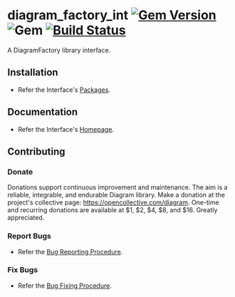 # diagram_factory_int [![Gem Version](https://badge.fury.io/rb/diagram_factory_int.svg)](https://badge.fury.io/rb/diagram_factory_int) ![Gem](https://img.shields.io/gem/dt/diagram_factory_int) [![Build Status](https://travis-ci.com/Diligent-Software-LLC/diagram_factory_int.svg?branch=master)](https://travis-ci.com/Diligent-Software-LLC/diagram_factory_int)

A DiagramFactory library interface.

## Installation

- Refer the Interface's
[Packages](https://docs.diligentsoftware.org/diagram-1/factory/packages#interface).

## Documentation

- Refer the Interface's 
[Homepage](https://docs.diligentsoftware.org/diagram-1/factory/interface).

## Contributing

### Donate

Donations support continuous improvement and maintenance. The aim is a reliable,
integrable, and endurable Diagram library. Make a donation at the project's 
collective page: https://opencollective.com/diagram. One-time and recurring 
donations are available at $1, $2, $4, $8, and $16. Greatly appreciated.

### Report Bugs

- Refer the 
[Bug Reporting Procedure](https://github.com/Diligent-Software-LLC/diagram_factory_int/issues/1).

### Fix Bugs

- Refer the 
[Bug Fixing Procedure](https://github.com/Diligent-Software-LLC/diagram_factory_int/issues/2).
